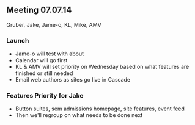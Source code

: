 ## Meeting 07.07.14
Gruber, Jake, Jame-o, KL, Mike, AMV

### Launch
* Jame-o will test with about
* Calendar will go first 
* KL & AMV will set priority on Wednesday based on what features are finished or still needed
* Email web authors as sites go live in Cascade

### Features Priority for Jake
* Button suites, sem admissions homepage, site features, event feed
* Then we'll regroup on what needs to be done next
